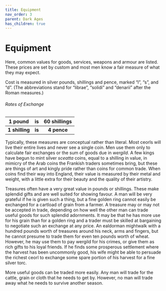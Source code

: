 ```yaml
---
title: Equipment
nav_order: 3
parent: Dark Ages
has_children: true
---
```


# Equipment
Here, common values for goods, services, weapons and armour are listed. These prices are set by custom and most men know a fair measure of what they may expect.

Cost is measured in silver pounds, shillings and pence, marked “l”, “s”, and “d”. (The abbreviations stand for “librae”, “solidi” and “denarii” after the Roman measures.)

###### Rates of Exchange

| 1 pound | is | 60 shillings |
|:-:|:-:|:-:|
| **1 shilling** | **is** | **4 pence** |

Typically, these measures are conceptual rather than literal. Most ceorls will live their entire lives and never see a single coin. Men use them only to calculate fair exchanges or the sum of goods due in *wergild*. A few kings have begun to mint silver *sceatta* coins, equal to a shilling in value, in mimicry of the Arab coins the Frankish traders sometimes bring, but these are things of art and kingly pride rather than coins for common trade. When coins find their way into England, their value is measured by their metal and weight, with a little extra for their beauty and the quality of their artistry.

Treasures often have a very great value in pounds or shillings. These make splendid gifts and are well suited for showing favour. A man will be very grateful if he is given such a thing, but a fine golden ring cannot easily be exchanged for a cartload of grain from a farmer. A treasure may or may not be accepted in trade, depending on how well the other man can trade useful goods for such splendid adornments. It may be that he has more use for his grain than for a golden ring and a trader must be skilled at bargaining to negotiate such an exchange at any price. An ealdorman mightwalk with a hundred pounds worth of treasures around his neck, arms and fingers, but he cannot presume to trade them for even ten pounds worth of wheat. However, he may use them to pay wergild for his crimes, or give them as rich gifts to his loyal friends. If he finds some prosperous settlement where the harvest has been uncommonly good, his wife might be able to persuade the richest ceorl to exchange some spare portion of his harvest for a fine silver torc.

More useful goods can be traded more easily. Any man will trade for the cattle, grain or cloth that he needs to get by. However, no man will trade away what he needs to survive another season.